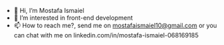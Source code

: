 - 👋 Hi, I’m Mostafa Ismaiel
- 👀 I’m interested in front-end development
- 📫 How to reach me?, send me on mostafaismaiel10@gmail.com or you can chat with me on linkedin.com/in/mostafa-ismaiel-068169185
